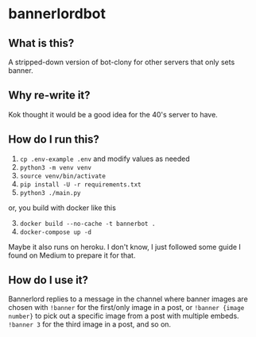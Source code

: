 # bannerlordbot

## What is this?

A stripped-down version of bot-clony for other servers that only sets
banner.

## Why re-write it?

Kok thought it would be a good idea for the 40's server to have.

## How do I run this?

1. `cp .env-example .env` and modify values as needed
2. `python3 -m venv venv`
3. `source venv/bin/activate`
4. `pip install -U -r requirements.txt`
5. `python3 ./main.py`

or, you build with docker like this

3. `docker build --no-cache -t bannerbot .`
4. `docker-compose up -d`

Maybe it also runs on heroku. I don't know, I just followed some guide I found
on Medium to prepare it for that.

## How do I use it?

Bannerlord replies to a message in the channel where banner images are chosen
with `!banner` for the first/only image in a post, or `!banner {image number}`
to pick out a specific image from a post with multiple embeds. `!banner 3` for
the third image in a post, and so on.